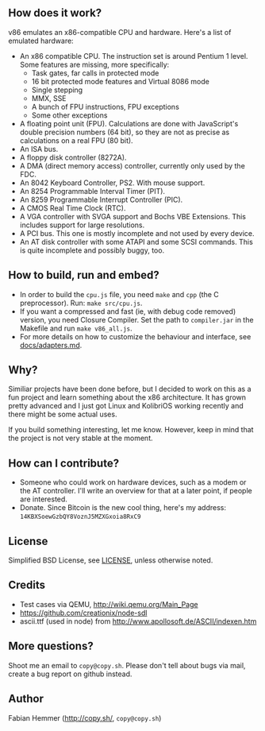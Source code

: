 How does it work?
-

v86 emulates an x86-compatible CPU and hardware. Here's a list of emulated hardware:

- An x86 compatible CPU. The instruction set is around Pentium 1 level. Some
  features are missing, more specifically:
  - Task gates, far calls in protected mode
  - 16 bit protected mode features and Virtual 8086 mode
  - Single stepping
  - MMX, SSE
  - A bunch of FPU instructions, FPU exceptions
  - Some other exceptions
- A floating point unit (FPU). Calculations are done with JavaScript's double
  precision numbers (64 bit), so they are not as precise as calculations on a
  real FPU (80 bit).
- An ISA bus.
- A floppy disk controller (8272A).
- A DMA (direct memory access) controller, currently only used by the FDC.
- An 8042 Keyboard Controller, PS2. With mouse support.
- An 8254 Programmable Interval Timer (PIT).
- An 8259 Programmable Interrupt Controller (PIC).
- A CMOS Real Time Clock (RTC).
- A VGA controller with SVGA support and Bochs VBE Extensions. This includes
  support for large resolutions.
- A PCI bus. This one is mostly incomplete and not used by every device.
- An AT disk controller with some ATAPI and some SCSI commands. This is quite
  incomplete and possibly buggy, too.


How to build, run and embed?
-

- In order to build the `cpu.js` file, you need `make` and `cpp` (the C preprocessor).
  Run: `make src/cpu.js`.
- If you want a compressed and fast (ie, with debug code removed) version, you
  need Closure Compiler. 
  Set the path to `compiler.jar` in the Makefile and run `make v86_all.js`.
- For more details on how to customize the behaviour and interface, see [docs/adapters.md](docs/adapters.md).


Why? 
- 

Similiar projects have been done before, but I decided to work on this as a fun
project and learn something about the x86 architecture. It has grown pretty
advanced and I just got Linux and KolibriOS working recently and
there might be some actual uses.

If you build something interesting, let me know. However, keep in mind that the project
is not very stable at the moment.


How can I contribute?
-

- Someone who could work on hardware devices, such as a modem or the AT
  controller.  I'll write an overview for that at a later point, if people are
  interested. 
- Donate. Since Bitcoin is the new cool thing, here's my address:
  `14KBXSoewGzbQY8VoznJ5MZXGxoia8RxC9`

License
-

Simplified BSD License, see [LICENSE](LICENSE), unless otherwise noted.


Credits
-

- Test cases via QEMU, http://wiki.qemu.org/Main_Page 
- https://github.com/creationix/node-sdl
- ascii.ttf (used in node) from http://www.apollosoft.de/ASCII/indexen.htm 


More questions?
-

Shoot me an email to `copy@copy.sh`. Please don't tell about bugs via mail,
create a bug report on github instead.


Author
-

Fabian Hemmer (http://copy.sh/, `copy@copy.sh`)
